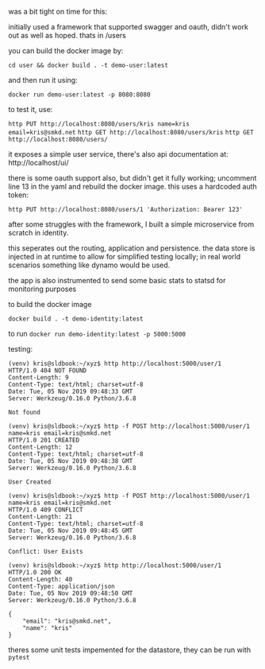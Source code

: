 was a bit tight on time for this:

initially used a framework that supported swagger and oauth, didn't work out as
well as hoped. thats in /users

you can build the docker image by:

`cd user && docker build . -t demo-user:latest`

and then run it using:

`docker run demo-user:latest -p 8080:8080`

to test it, use:

`http PUT http://localhost:8080/users/kris name=kris email=kris@smkd.net`
`http GET http://localhost:8080/users/kris`
`http GET http://localhost:8080/users/`

it exposes a simple user service, there's also api documentation at: http://localhost/ui/

there is some oauth support also, but didn't get it fully working; uncomment line 13 in the yaml and rebuild the docker image. this uses a hardcoded auth token:

`http PUT http://localhost:8080/users/1 'Authorization: Bearer 123'`


after some struggles with the framework, I built a simple microservice from scratch in identity.

this seperates out the routing, application and persistence. the data store is injected in at runtime to allow for simplified testing locally; in real world scenarios something like dynamo would be used.

the app is also instrumented to send some basic stats to statsd for monitoring purposes

to build the docker image

`docker build . -t demo-identity:latest`

to run `docker run demo-identity:latest -p 5000:5000`

testing:

    (venv) kris@sldbook:~/xyz$ http http://localhost:5000/user/1
    HTTP/1.0 404 NOT FOUND
    Content-Length: 9
    Content-Type: text/html; charset=utf-8
    Date: Tue, 05 Nov 2019 09:48:33 GMT
    Server: Werkzeug/0.16.0 Python/3.6.8

    Not found

    (venv) kris@sldbook:~/xyz$ http -f POST http://localhost:5000/user/1 name=kris email=kris@smkd.net
    HTTP/1.0 201 CREATED
    Content-Length: 12
    Content-Type: text/html; charset=utf-8
    Date: Tue, 05 Nov 2019 09:48:38 GMT
    Server: Werkzeug/0.16.0 Python/3.6.8

    User Created

    (venv) kris@sldbook:~/xyz$ http -f POST http://localhost:5000/user/1 name=kris email=kris@smkd.net
    HTTP/1.0 409 CONFLICT
    Content-Length: 21
    Content-Type: text/html; charset=utf-8
    Date: Tue, 05 Nov 2019 09:48:45 GMT
    Server: Werkzeug/0.16.0 Python/3.6.8

    Conflict: User Exists

    (venv) kris@sldbook:~/xyz$ http http://localhost:5000/user/1
    HTTP/1.0 200 OK
    Content-Length: 40
    Content-Type: application/json
    Date: Tue, 05 Nov 2019 09:48:50 GMT
    Server: Werkzeug/0.16.0 Python/3.6.8

    {
        "email": "kris@smkd.net",
        "name": "kris"
    }

theres some unit tests impemented for the datastore, they can be run with `pytest`

